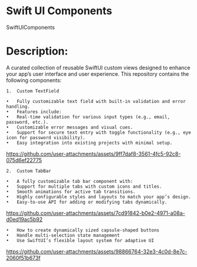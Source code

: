 # Swift UI Components
SwiftUIComponents

# Description: 

A curated collection of reusable SwiftUI custom views designed to enhance your app’s user interface and user experience. This repository contains the following components:

	1.	Custom TextField

	•	Fully customizable text field with built-in validation and error handling.
	•	Features include:
	•	Real-time validation for various input types (e.g., email, password, etc.).
	•	Customizable error messages and visual cues.
	•	Support for secure text entry with toggle functionality (e.g., eye icon for password visibility).
	•	Easy integration into existing projects with minimal setup.
   

https://github.com/user-attachments/assets/9ff7daf8-3561-4fc5-92c8-075d6ef22775


	2.	Custom TabBar

	•	A fully customizable tab bar component with:
	•	Support for multiple tabs with custom icons and titles.
	•	Smooth animations for active tab transitions.
	•	Highly configurable styles and layouts to match your app’s design.
	•	Easy-to-use API for adding or modifying tabs dynamically.



https://github.com/user-attachments/assets/7cd91842-b0e2-4971-a08a-d0ed19ac5b92



	•	How to create dynamically sized capsule-shaped buttons
	•	Handle multi-selection state management
	•	Use SwiftUI’s flexible layout system for adaptive UI




https://github.com/user-attachments/assets/98866764-32e3-4c0d-8e7c-2060f51b673f



